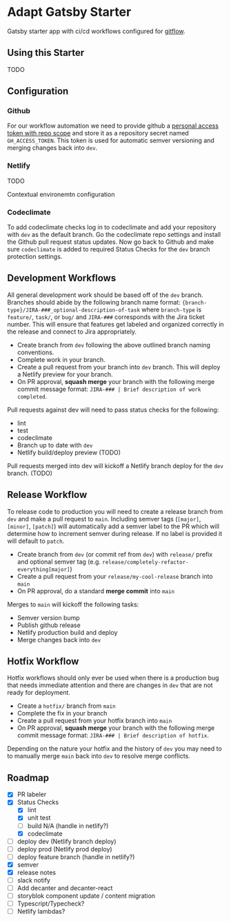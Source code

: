 # Adapt Gatsby Starter

Gatsby starter app with ci/cd workflows configured for [gitflow](https://www.atlassian.com/git/tutorials/comparing-workflows/gitflow-workflow).

## Using this Starter

TODO

## Configuration

### Github

For our workflow automation we need to provide github a [personal access token with repo scope](https://docs.github.com/en/github/authenticating-to-github/keeping-your-account-and-data-secure/creating-a-personal-access-token)
and store it as a repository secret named `GH_ACCESS_TOKEN`. This token is used for automatic semver versioning and merging changes back into `dev`.

### Netlify
TODO

Contextual environemtn configuration

### Codeclimate

To add codeclimate checks log in to codeclimate and add your repository with `dev` as the default branch.
Go the codeclimate repo settings and install the Github pull request status updates. Now go back to Github
and make sure `codeclimate` is added to required Status Checks for the `dev` branch protection settings.

## Development Workflows

All general development work should be based off of the `dev` branch.
Branches should abide by the following branch name format: `{branch-type}/JIRA-###_optional-description-of-task`
where `branch-type` is `feature/`, `task/`, or `bug/` and `JIRA-###` corresponds with the Jira ticket number.
This will ensure that features get labeled and organized correctly in the release and connect to Jira appropriately.

- Create branch from `dev` following the above outlined branch naming conventions.
- Complete work in your branch.
- Create a pull request from your branch into `dev` branch. This will deploy a Netlify preview for your branch.
- On PR approval, **squash merge** your branch with the following merge commit message format: `JIRA-### | Brief description of work completed`.

Pull requests against dev will need to pass status checks for the following:
- lint
- test
- codeclimate
- Branch up to date with `dev`
- Netlify build/deploy preview (TODO)

Pull requests merged into dev will kickoff a Netlify branch deploy for the `dev` branch. (TODO)

## Release Workflow

To release code to production you will need to create a release branch from `dev` and make a pull request to `main`.
Including semver tags (`[major]`, `[minor]`, `[patch]`) will automatically add a semver label to the PR which will
determine how to increment semver during release. If no label is provided it will default to `patch`.

- Create branch from `dev` (or commit ref from `dev`) with `release/` prefix and optional semver tag (e.g. `release/completely-refactor-everything[major]`)
- Create a pull request from your `release/my-cool-release` branch into `main`
- On PR approval, do a standard **merge commit** into `main`

Merges to `main` will kickoff the following tasks:
- Semver version bump
- Publish github release
- Netlify production build and deploy
- Merge changes back into `dev`


## Hotfix Workflow

Hotfix workflows should only ever be used when there is a production bug that needs immediate attention and
there are changes in `dev` that are not ready for deployment.

- Create a `hotfix/` branch from `main`
- Complete the fix in your branch
- Create a pull request from your hotfix branch into `main`
- On PR approval, **squash merge** your branch with the following merge commit message format: `JIRA-### | Brief description of hotfix`.

Depending on the nature your hotfix and the history of `dev` you may need to to manually merge `main` back into `dev` to resolve merge conflicts.



## Roadmap

- [x] PR labeler
- [x] Status Checks
  - [x] lint
  - [x] unit test
  - [ ] build N/A (handle in netlify?)
  - [x] codeclimate
- [ ] deploy dev (Netlify branch deploy)
- [ ] deploy prod (Netlify prod deploy)
- [ ] deploy feature branch (handle in netlify?)
- [x] semver
- [x] release notes
- [ ] slack notify
- [ ] Add decanter and decanter-react
- [ ] storyblok component update / content migration
- [ ] Typescript/Typecheck?
- [ ] Netlify lambdas?
